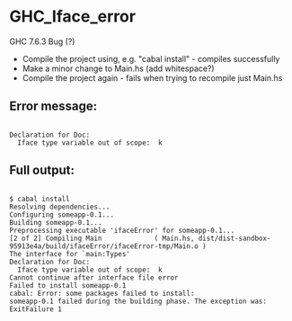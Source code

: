 GHC_Iface_error
===============
GHC 7.6.3 Bug (?)

 * Compile the project using, e.g. "cabal install" - compiles successfully
 * Make a minor change to Main.hs (add whitespace?)
 * Compile the project again - fails when trying to recompile just Main.hs
 
Error message:
------------------------------------------------------
<code>
Declaration for Doc:
  Iface type variable out of scope:  k
</code>



Full output:
------------------------------------------------------
<code>
$ cabal install
Resolving dependencies...
Configuring someapp-0.1...
Building someapp-0.1...
Preprocessing executable 'ifaceError' for someapp-0.1...
[2 of 2] Compiling Main             ( Main.hs, dist/dist-sandbox-95913e4a/build/ifaceError/ifaceError-tmp/Main.o )
The interface for `main:Types'
Declaration for Doc:
  Iface type variable out of scope:  k
Cannot continue after interface file error
Failed to install someapp-0.1
cabal: Error: some packages failed to install:
someapp-0.1 failed during the building phase. The exception was:
ExitFailure 1

</code>
